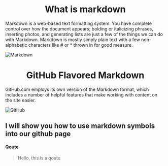 # <div align="center"> What is markdown
  
Markdown is a web-based text formatting system. You have complete control over how the document appears; bolding or italicizing phrases, inserting photos, and generating lists are just a few of the things we can do with Markdown. Markdown is mostly simply plain text with a few non-alphabetic characters like # or * thrown in for good measure.
  
![Markdown](https://upload.wikimedia.org/wikipedia/commons/thumb/4/48/Markdown-mark.svg/1200px-Markdown-mark.svg.png)
  
  # <div align="center"> GitHub Flavored Markdown
  
GitHub.com employs its own version of the Markdown format, which includes a number of helpful features that make working with content on the site easier.
  
![GitHub](https://jahed.net/wp-content/uploads/2021/05/github-jahed.png)

  ## I will show you how to use markdown symbols into our github page
  
  #### Qoute
  
  > Hello, this is a qoute
  
  
